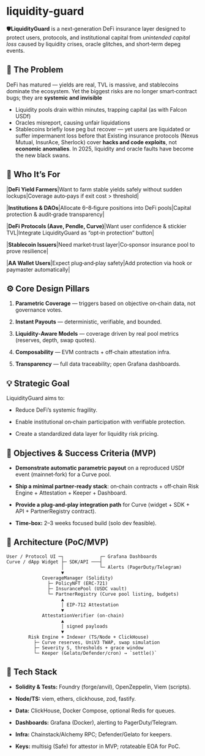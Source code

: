 # liquidity-guard
🛡️**LiquidityGuard** is a next‑generation DeFi insurance layer designed to protect users, protocols, and institutional capital from _unintended capital loss_ caused by liquidity crises, oracle glitches, and short‑term depeg events.

## **🚨 The Problem**
DeFi has matured — yields are real, TVL is massive, and stablecoins dominate the ecosystem. Yet the biggest risks are no longer smart‑contract bugs; they are **systemic and invisible**
- Liquidity pools drain within minutes, trapping capital (as with Falcon USDf)    
- Oracles misreport, causing unfair liquidations    
- Stablecoins briefly lose peg but recover — yet users are liquidated or suffer impermanent loss before that
Existing insurance protocols (Nexus Mutual, InsurAce, Sherlock) cover **hacks and code exploits**, not **economic anomalies**. In 2025, liquidity and oracle faults have become the new black swans.

## **👤 Who It’s For**
|**DeFi Yield Farmers**|Want to farm stable yields safely without sudden lockups|Coverage auto‑pays if exit cost > threshold|

|**Institutions & DAOs**|Allocate 6–8‑figure positions into DeFi pools|Capital protection & audit‑grade transparency|

|**DeFi Protocols (Aave, Pendle, Curve)**|Want user confidence & stickier TVL|Integrate LiquidityGuard as “opt‑in protection” button|

|**Stablecoin Issuers**|Need market‑trust layer|Co‑sponsor insurance pool to prove resilience|

|**AA Wallet Users**|Expect plug‑and‑play safety|Add protection via hook or paymaster automatically|

## **⚙️ Core Design Pillars**

1. **Parametric Coverage** — triggers based on objective on‑chain data, not governance votes.
    
2. **Instant Payouts** — deterministic, verifiable, and bounded.
    
3. **Liquidity‑Aware Models** — coverage driven by real pool metrics (reserves, depth, swap quotes).
    
4. **Composability** — EVM contracts + off‑chain attestation infra.
    
5. **Transparency** — full data traceability; open Grafana dashboards.
    
## **💡 Strategic Goal**

LiquidityGuard aims to:

- Reduce DeFi’s systemic fragility.
    
- Enable institutional on‑chain participation with verifiable protection.
    
- Create a standardized data layer for liquidity risk pricing.

## **🎯 Objectives & Success Criteria (MVP)**

- **Demonstrate automatic parametric payout** on a reproduced USDf event (mainnet‑fork) for a Curve pool.
    
- **Ship a minimal partner‑ready stack**: on‑chain contracts + off‑chain Risk Engine + Attestation + Keeper + Dashboard.
    
- **Provide a plug‑and‑play integration path** for Curve (widget + SDK + API + PartnerRegistry contract).
    
- **Time‑box:** 2–3 weeks focused build (solo dev feasible).

## **🧱 Architecture (PoC/MVP)**

```
User / Protocol UI ─┐             ┌─ Grafana Dashboards
Curve / dApp Widget ├─ SDK/API ───┤
                    │             └─ Alerts (PagerDuty/Telegram)
                    ▼
             CoverageManager (Solidity)
               ├─ PolicyNFT (ERC‑721)
               ├─ InsurancePool (USDC vault)
               └─ PartnerRegistry (Curve pool listing, budgets)
                    ▲
                    │ EIP‑712 Attestation
                    ▼
             AttestationVerifier (on‑chain)
                    ▲
                    │ signed payloads
                    ▼
        Risk Engine + Indexer (TS/Node + ClickHouse)
          ├─ Curve reserves, UniV3 TWAP, swap simulation
          ├─ Severity S, thresholds + grace window
          └─ Keeper (Gelato/Defender/cron) → `settle()`
```

## **🧰 Tech Stack**
- **Solidity & Tests:** Foundry (forge/anvil), OpenZeppelin, Viem (scripts).
    
- **Node/TS:** viem, ethers, clickhouse, zod, fastify.
    
- **Data:** ClickHouse, Docker Compose, optional Redis for queues.
    
- **Dashboards:** Grafana (Docker), alerting to PagerDuty/Telegram.
    
- **Infra:** Chainstack/Alchemy RPC; Defender/Gelato for keepers.
    
- **Keys:** multisig (Safe) for attestor in MVP; rotateable EOA for PoC.
